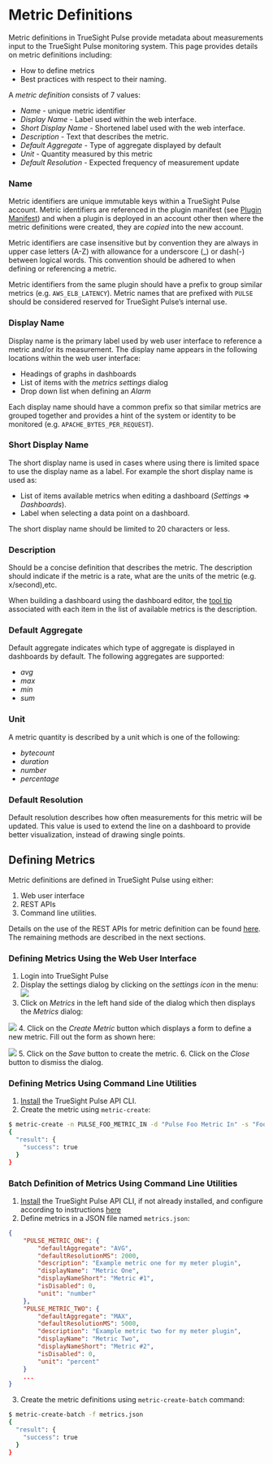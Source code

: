 # Metric Definitions

Metric definitions in TrueSight Pulse provide metadata about measurements input
to the TrueSight Pulse monitoring system. This page provides details on metric definitions including:

- How to define metrics
- Best practices with respect to their naming.

A _metric definition_ consists of 7 values:

- _Name_ - unique metric identifier
- _Display Name_ - Label used within the web interface.
- _Short Display Name_ - Shortened label used with the web interface.
- _Description_ - Text that describes the metric.
- _Default Aggregate_ - Type of aggregate displayed by default
- _Unit_ - Quantity measured by this metric
- _Default Resolution_ - Expected frequency of measurement update

### Name

Metric identifiers are unique immutable keys within a TrueSight Pulse account.
Metric identifiers are referenced in the plugin manifest (see [Plugin Manifest](manifest.md))
and when a plugin is deployed in an account other then where the metric definitions were created, they are _copied_ into the new account.

Metric identifiers are case insensitive but by convention they are always
in upper case letters (A-Z) with allowance for a underscore (_) or dash(-) between logical words. This convention should be adhered to when defining or referencing a metric.

Metric identifiers from the same plugin should have a prefix to
group similar metrics (e.g. `AWS_ELB_LATENCY`). Metric names that are prefixed with `PULSE`
should be considered reserved for TrueSight Pulse’s internal use.

### Display Name
Display name is the primary label used by web user interface to reference a metric
and/or its measurement. The display name appears in the following locations within
the web user interface:

* Headings of graphs in dashboards
* List of items with the _metrics settings_ dialog
* Drop down list when defining an _Alarm_

Each display name should have a common prefix so that similar metrics are grouped together and provides a hint of the system or identity to be monitored (e.g. `APACHE_BYTES_PER_REQUEST`).

### Short Display Name

The short display name is used in cases where using there is limited space to
use the display name as a label. For example the short display name is used as:

* List of items available metrics when editing a dashboard (_Settings_ => _Dashboards_).
* Label when selecting a data point on a dashboard.

The short display name should be limited to 20 characters or less.

### Description
Should be a concise definition that describes the metric. The description should
indicate if the metric is a rate, what are the units of the metric (e.g. x/second),etc.

When building a dashboard using the dashboard editor,
the [tool tip](http://en.wikipedia.org/wiki/Tooltip) associated with each item
in the list of available metrics is the description.

### Default Aggregate

Default aggregate indicates which type of aggregate is displayed in dashboards by default.
The following aggregates are supported:

- _avg_
- _max_
- _min_
- _sum_

### Unit

A metric quantity is described by a unit which is one of the following:

- _bytecount_
- _duration_
- _number_
- _percentage_

### Default Resolution
Default resolution describes how often measurements for this metric will be updated.
This value is used to extend the line on a dashboard to provide better visualization,
instead of drawing single points.

## Defining Metrics

Metric definitions are defined in TrueSight Pulse using either:

1. Web user interface
2. REST APIs
3. Command line utilities.

Details on the use of the REST APIs for metric definition can be found [here](http://premium-documentation.boundary.com/metrics). The remaining methods are described in the next sections.

### Defining Metrics Using the Web User Interface

1. Login into TrueSight Pulse
2. Display the settings dialog by clicking on the _settings icon_ in the menu: ![](../../img/settings_icon.png)
3. Click on _Metrics_ in the left hand side of the dialog which then displays
the _Metrics_ dialog:

![](../../img/metrics_dialog.png)
4. Click on the _Create Metric_ button which displays a form to define a new metric.
Fill out the form as shown here:

![](../../img/create_metric.png)
5. Click on the _Save_ button to create the metric.
6. Click on the _Close_ button to dismiss the dialog.

### Defining Metrics Using Command Line Utilities

1. [Install](http://boundary.github.io/pulse-api-cli/install/) the TrueSight Pulse API CLI.
2. Create the metric using `metric-create`:
```bash
$ metric-create -n PULSE_FOO_METRIC_IN -d "Pulse Foo Metric In" -s "Foo In" -i "Tracks the Pulse Foo Metric" -g AVG -i number -r 1000
{
  "result": {
    "success": true
  }
}
```

### Batch Definition of Metrics Using Command Line Utilities

1. [Install](http://boundary.github.io/pulse-api-cli/install/) the TrueSight Pulse API CLI, if not already installed, and configure according to instructions [here](https://github.com/boundary/boundary-api-cli)
2. Define metrics in a JSON file named `metrics.json`:
```json
{
    "PULSE_METRIC_ONE": {
        "defaultAggregate": "AVG",
        "defaultResolutionMS": 2000,
        "description": "Example metric one for my meter plugin",
        "displayName": "Metric One",
        "displayNameShort": "Metric #1",
        "isDisabled": 0,
        "unit": "number"
    },
    "PULSE_METRIC_TWO": {
        "defaultAggregate": "MAX",
        "defaultResolutionMS": 5000,
        "description": "Example metric two for my meter plugin",
        "displayName": "Metric Two",
        "displayNameShort": "Metric #2",
        "isDisabled": 0,
        "unit": "percent"
    }
    ...
}
```
3. Create the metric definitions using `metric-create-batch` command:

```bash
$ metric-create-batch -f metrics.json
{
  "result": {
    "success": true
  }
}
```
